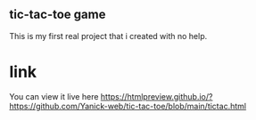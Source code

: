 ## tic-tac-toe game
This is my first real project that i created with no help. 

# link
You can view it live here https://htmlpreview.github.io/?https://github.com/Yanick-web/tic-tac-toe/blob/main/tictac.html 

